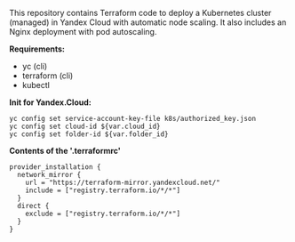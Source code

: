 This repository contains Terraform code to deploy a Kubernetes cluster (managed) in Yandex Cloud with automatic node scaling. It also includes an Nginx deployment with pod autoscaling.

**Requirements:**
- yc (cli)
- terraform (cli)
- kubectl


**Init for Yandex.Cloud:**
```
yc config set service-account-key-file k8s/authorized_key.json
yc config set cloud-id ${var.cloud_id}
yc config set folder-id ${var.folder_id}
```

**Contents of the '.terraformrc'**
```
provider_installation {
  network_mirror {
    url = "https://terraform-mirror.yandexcloud.net/"
    include = ["registry.terraform.io/*/*"]
  }
  direct {
    exclude = ["registry.terraform.io/*/*"]
  }
}
```
